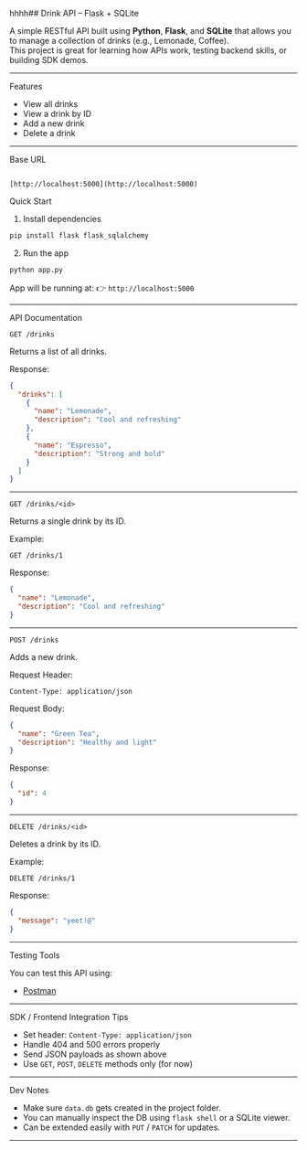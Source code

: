 hhhh## Drink API – Flask + SQLite

A simple RESTful API built using **Python**, **Flask**, and **SQLite** that allows you to manage a collection of drinks (e.g., Lemonade, Coffee).  
This project is great for learning how APIs work, testing backend skills, or building SDK demos.


---

 Features

-  View all drinks
-  View a drink by ID
-  Add a new drink
-  Delete a drink

---

Base URL

```

[http://localhost:5000](http://localhost:5000)

````


 Quick Start

 1. Install dependencies

```bash
pip install flask flask_sqlalchemy
````

 2. Run the app

```bash
python app.py
```

App will be running at:
👉 `http://localhost:5000`

---

 API Documentation

 `GET /drinks`

Returns a list of all drinks.

Response:

```json
{
  "drinks": [
    {
      "name": "Lemonade",
      "description": "Cool and refreshing"
    },
    {
      "name": "Espresso",
      "description": "Strong and bold"
    }
  ]
}
```

---

 `GET /drinks/<id>`

Returns a single drink by its ID.

Example:

```
GET /drinks/1
```

Response:

```json
{
  "name": "Lemonade",
  "description": "Cool and refreshing"
}
```

---

`POST /drinks`

Adds a new drink.

Request Header:

```
Content-Type: application/json
```

Request Body:

```json
{
  "name": "Green Tea",
  "description": "Healthy and light"
}
```

Response:

```json
{
  "id": 4
}
```

---

 `DELETE /drinks/<id>`

Deletes a drink by its ID.

Example:

```
DELETE /drinks/1
```

Response:

```json
{
  "message": "yeet!@"
}
```

---

 Testing Tools

You can test this API using:

* [Postman](https://www.postman.com/)


---

SDK / Frontend Integration Tips

* Set header: `Content-Type: application/json`
* Handle 404 and 500 errors properly
* Send JSON payloads as shown above
* Use `GET`, `POST`, `DELETE` methods only (for now)

---

Dev Notes

* Make sure `data.db` gets created in the project folder. 
* You can manually inspect the DB using `flask shell` or a SQLite viewer.
* Can be extended easily with `PUT` / `PATCH` for updates.

---





